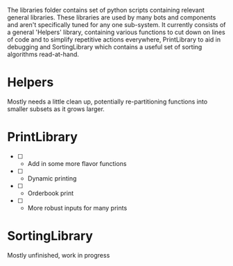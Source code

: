 The libraries folder contains set of python scripts containing relevant general libraries. These libraries are used by many bots and components and aren't specifically tuned for any one sub-system. It currently consists of a general 'Helpers' library, containing various functions to cut down on lines of code and to simplify repetitive actions everywhere, PrintLibrary to aid in debugging and SortingLibrary which contains a useful set of sorting algorithms read-at-hand.

# Helpers
Mostly needs a little clean up, potentially re-partitioning functions into smaller subsets as it grows larger.

# PrintLibrary
* [ ] - Add in some more flavor functions
* [ ] - Dynamic printing
* [ ] - Orderbook print
* [ ] - More robust inputs for many prints

# SortingLibrary
Mostly unfinished, work in progress